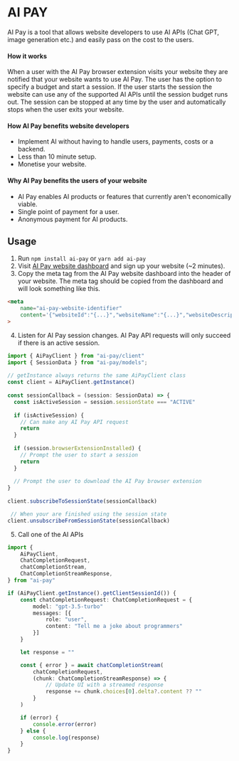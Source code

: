 # AI PAY
AI Pay is a tool that allows website developers to use AI APIs (Chat GPT, image generation etc.) and easily pass on the cost to the users.

#### How it works
When a user with the AI Pay browser extension visits your website they are notified that your website wants to use AI Pay. The user has the option to specify a budget and start a session. If the user starts the session the website can use any of the supported AI APIs until the session budget runs out. The session can be stopped at any time by the user and automatically stops when the user exits your website.

#### How AI Pay benefits website developers
- Implement AI without having to handle users, payments, costs or a backend.
- Less than 10 minute setup.
- Monetise your website.

#### Why AI Pay benefits the users of your website
- AI Pay enables AI products or features that currently aren't economically viable.
- Single point of payment for a user.
- Anonymous payment for AI products.

## Usage
1. Run ```npm install ai-pay``` or ```yarn add ai-pay```
2. Visit [AI Pay website dashboard](https://www.joinaipay.com/dashboard/newwebsite) and sign up your website (~2 minutes). 
3. Copy the meta tag from the AI Pay website dashboard into the header of your website. The meta tag should be copied from the dashboard and will look something like this.
```html
<meta 
    name="ai-pay-website-identifier" 
    content='{"websiteId":"{...}","websiteName":"{...}","websiteDescription":"{...}","recommendedCredit":{...},"requestUsageOnPageLoad":{...}}'
>
```
4. Listen for AI Pay session changes. AI Pay API requests will only succeed if there is an active session.
```typescript
import { AiPayClient } from "ai-pay/client"
import { SessionData } from "ai-pay/models";
 
// getInstance always returns the same AiPayClient class
const client = AiPayClient.getInstance()
 
const sessionCallback = (session: SessionData) => {
  const isActiveSession = session.sessionState === "ACTIVE"
 
  if (isActiveSession) {
    // Can make any AI Pay API request
    return
  }
 
  if (session.browserExtensionInstalled) {
    // Prompt the user to start a session
    return
  }
 
  // Prompt the user to download the AI Pay browser extension
}
 
client.subscribeToSessionState(sessionCallback)

 // When your are finished using the session state
client.unsubscribeFromSessionState(sessionCallback)
```
5. Call one of the AI APIs
```typescript
import {
    AiPayClient, 
    ChatCompletionRequest,
    chatCompletionStream,
    ChatCompletionStreamResponse,
} from "ai-pay"

if (AiPayClient.getInstance().getClientSessionId()) {
    const chatCompletionRequest: ChatCompletionRequest = {
        model: "gpt-3.5-turbo"
        messages: [{
            role: "user",
            content: "Tell me a joke about programmers"
        }]
    }

    let response = ""

    const { error } = await chatCompletionStream(
        chatCompletionRequest, 
        (chunk: ChatCompletionStreamResponse) => {
            // Update UI with a streamed response
            response += chunk.choices[0].delta?.content ?? ""
        }
    )

    if (error) {
        console.error(error)
    } else {
        console.log(response)
    }
}
```
